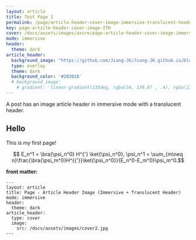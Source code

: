 ```yaml
---
layout: article
title: Test Page 1
permalink: /page/article-header-cover-image-immersive-translucent-header.html
key: page-article-header-cover-image-ITH
cover: /docs/assets/images/axure/page-article-header-cover-image-immersive-translucent-header.jpg
mode: immersive
header:
  theme: dark
article_header:
  background_image: "https://github.com/Jiang-JK/Jiang-JK.github.io/blob/master/docs/assets/images/cover3.jpg" 
  type: overlay
  theme: dark
  background_color: '#203028'
  # background_image:
    # gradient: 'linear-gradient(135deg, rgba(34, 139,87 , .4), rgba(139, 34, 139, .4))'
---
```



A post has an image article header in immersive mode with a translucent header.

<!--more-->

<style>
  .page__header .header__brand path {
    fill: rgba(255, 255, 255, .95);
  }
</style>

## Hello

This is my first page!

$$ E_n^1 = \bra{\psi_n^0} H^{'} \ket{\psi_n^0}, \psi_n^1 = \sum_{m\neq n}\frac{\bra{\psi_m^0}H^{{'}}\ket{\psi_n^0}}{E_n^0-E_m^0}\psi_m^0.$$

**front matter:**

    ---
    layout: article
    title: Page - Article Header Image (Immersive + Translucent Header)
    mode: immersive
    header:
      theme: dark
    article_header:
      type: cover
      image:
        src: /docs/assets/images/cover2.jpg
    ---
